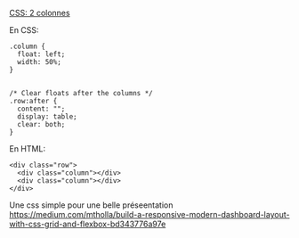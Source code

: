 
[CSS: 2 colonnes](https://www.w3schools.com/howto/howto_css_two_columns.asp)

En CSS:
```
.column {
  float: left;
  width: 50%;
}


/* Clear floats after the columns */
.row:after {
  content: "";
  display: table;
  clear: both;
}
```

En HTML:
```
<div class="row">
  <div class="column"></div>
  <div class="column"></div>
</div>

```

Une css simple pour une belle préseentation
https://medium.com/mtholla/build-a-responsive-modern-dashboard-layout-with-css-grid-and-flexbox-bd343776a97e
